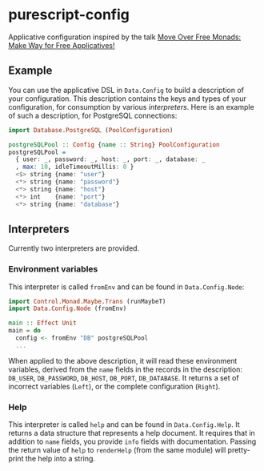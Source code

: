 # purescript-config

Applicative configuration inspired by the talk
[Move Over Free Monads: Make Way for Free Applicatives!][talk]

[talk]: https://www.youtube.com/watch?v=H28QqxO7Ihc

## Example

You can use the applicative DSL in `Data.Config` to build a description of your
configuration. This description contains the keys and types of your
configuration, for consumption by various _interpreters_. Here is an example of
such a description, for PostgreSQL connections:

```purescript
import Database.PostgreSQL (PoolConfiguration)

postgreSQLPool :: Config {name :: String} PoolConfiguration
postgreSQLPool =
  { user: _, password: _, host: _, port: _, database: _
  , max: 10, idleTimeoutMillis: 0 }
  <$> string {name: "user"}
  <*> string {name: "password"}
  <*> string {name: "host"}
  <*> int    {name: "port"}
  <*> string {name: "database"}
```

## Interpreters

Currently two interpreters are provided.

### Environment variables

This interpreter is called `fromEnv` and can be found in `Data.Config.Node`:

```purescript
import Control.Monad.Maybe.Trans (runMaybeT)
import Data.Config.Node (fromEnv)

main :: Effect Unit
main = do
  config <- fromEnv "DB" postgreSQLPool
  ...
```

When applied to the above description, it will read these environment variables,
derived from the `name` fields in the records in the description:
`DB_USER`, `DB_PASSWORD`, `DB_HOST`, `DB_PORT`, `DB_DATABASE`. It returns a set
of incorrect variables (`Left`), or the complete configuration (`Right`).

### Help

This interpreter is called `help` and can be found in `Data.Config.Help`. It
returns a data structure that represents a help document. It requires that in
addition to `name` fields, you provide `info` fields with documentation. Passing
the return value of `help` to `renderHelp` (from the same module) will
pretty-print the help into a string.
